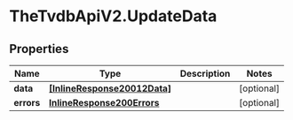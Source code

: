 # TheTvdbApiV2.UpdateData

## Properties
Name | Type | Description | Notes
------------ | ------------- | ------------- | -------------
**data** | [**[InlineResponse20012Data]**](InlineResponse20012Data.md) |  | [optional] 
**errors** | [**InlineResponse200Errors**](InlineResponse200Errors.md) |  | [optional] 


